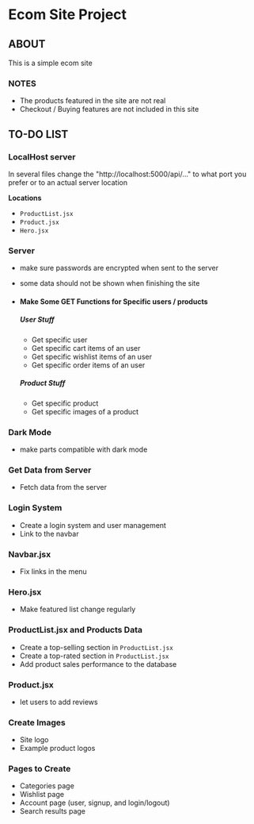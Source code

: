 # Ecom Site Project

## ABOUT

This is a simple ecom site

### NOTES

-   The products featured in the site are not real
-   Checkout / Buying features are not included in this site

## TO-DO LIST

### LocalHost server

In several files change the "http://localhost:5000/api/..." to what port you prefer or to an actual server location

**Locations**

-   `ProductList.jsx`
-   `Product.jsx`
-   `Hero.jsx`

### Server

-   make sure passwords are encrypted when sent to the server
-   some data should not be shown when finishing the site

-   #### Make Some GET Functions for Specific users / products
    ##### User Stuff
    -   Get specific user
    -   Get specific cart items of an user
    -   Get specific wishlist items of an user
    -   Get specific order items of an user
    ##### Product Stuff
    -   Get specific product
    -   Get specific images of a product

### Dark Mode

-   make parts compatible with dark mode

### Get Data from Server

-   Fetch data from the server

### Login System

-   Create a login system and user management
-   Link to the navbar

### Navbar.jsx

-   Fix links in the menu

### Hero.jsx

-   Make featured list change regularly

### ProductList.jsx and Products Data

-   Create a top-selling section in `ProductList.jsx`
-   Create a top-rated section in `ProductList.jsx`
-   Add product sales performance to the database

### Product.jsx
- let users to add reviews

### Create Images

-   Site logo
-   Example product logos



### Pages to Create

-   Categories page
-   Wishlist page
-   Account page (user, signup, and login/logout)
-   Search results page

